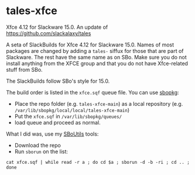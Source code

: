 # tales-xfce

Xfce 4.12 for Slackware 15.0. An update of https://github.com/slackalaxy/tales

A seta of SlackBuilds for Xfce 4.12 for Slackware 15.0. Names of most packages are changed by adding a `tales-` siffux for those that are part of Slackware. The rest have the same name as on SBo. Make sure you do not install anything from the XFCE group and that you do not have Xfce-related stuff from SBo.


The SlackBuilds follow SBo's style for 15.0.


The build order is listed in the `xfce.sqf` queue file. You can use [sbopkg](https://sbopkg.org/):
* Place the repo folder (e.g. `tales-xfce-main`) as a local repository (e.g. `/var/lib/sbopkg/local/local/tales-xfce-main`)
* Put the `xfce.sqf` in `/var/lib/sbopkg/queues/`
* load queue and proceed as normal.

What I did was, use my [SBoUtils](https://github.com/slackalaxy/sboutils) tools:
* Download the repo
* Run `sborun` on the list:
```
cat xfce.sqf | while read -r a ; do cd $a ; sborun -d -b -ri ; cd .. ; done
```
